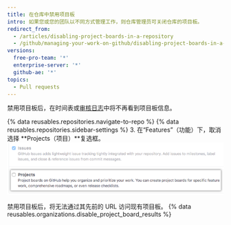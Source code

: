 ```yaml
---
title: 在仓库中禁用项目板
intro: 如果您或您的团队以不同方式管理工作，则仓库管理员可关闭仓库的项目板。
redirect_from:
  - /articles/disabling-project-boards-in-a-repository
  - /github/managing-your-work-on-github/disabling-project-boards-in-a-repository
versions:
  free-pro-team: '*'
  enterprise-server: '*'
  github-ae: '*'
topics:
  - Pull requests
---
```

禁用项目板后，在时间表或[审核日志](/articles/reviewing-your-security-log/)中将不再看到项目板信息。

{% data reusables.repositories.navigate-to-repo %}
{% data reusables.repositories.sidebar-settings %}
3. 在“Features”（功能）下，取消选择 **Projects（项目）**复选框。 ![删除项目复选框](/assets/images/help/projects/disable-projects-checkbox.png)

禁用项目板后，将无法通过其先前的 URL 访问现有项目板。 {% data reusables.organizations.disable_project_board_results %}
